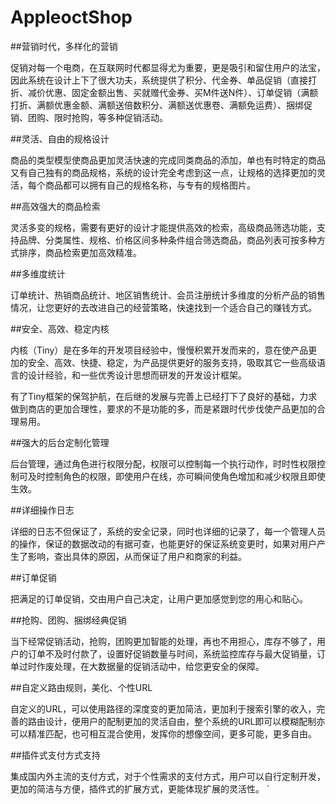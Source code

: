# AppleoctShop

##营销时代，多样化的营销

促销对每一个电商，在互联网时代都显得尤为重要，更是吸引和留住用户的法宝，因此系统在设计上下了很大功夫，系统提供了积分、代金券、单品促销（直接打折、减价优惠、固定金额出售、买就赠代金券、买M件送N件）、订单促销（满额打折、满额优惠金额、满额送倍数积分、满额送优惠卷、满额免运费）、捆绑促销、团购、限时抢购，等多种促销活动。

##灵活、自由的规格设计

商品的类型模型使商品更加灵活快速的完成同类商品的添加，单也有时特定的商品又有自己独有的商品规格，系统的设计完全考虑到这一点，让规格的选择更加的灵活，每个商品都可以拥有自己的规格名称，与专有的规格图片。

##高效强大的商品检索

灵活多变的规格，需要有更好的设计才能提供高效的检索，高级商品筛选功能，支持品牌、分类属性、规格、价格区间多种条件组合筛选商品，商品列表可按多种方式排序，商品检索更加高效精准。

##多维度统计

订单统计、热销商品统计、地区销售统计、会员注册统计多维度的分析产品的销售情况，让您更好的去改进自己的经营策略，快速找到一个适合自己的赚钱方式。

##安全、高效、稳定内核

内核（Tiny）是在多年的开发项目经验中，慢慢积累开发而来的，意在使产品更加的安全、高效、快捷、稳定，为产品提供更好的服务支持，吸取其它一些高级语言的设计经验，和一些优秀设计思想而研发的开发设计框架。

有了Tiny框架的保驾护航，在后继的发展与完善上已经打下了良好的基础，力求做到商店的更加合理性，要求的不是功能的多，而是紧跟时代步伐使产品更加的合理易用。

##强大的后台定制化管理

后台管理，通过角色进行权限分配，权限可以控制每一个执行动作，时时性权限控制可及时控制角色的权限，即使用户在线，亦可瞬间使角色增加和减少权限且即使生效。

##详细操作日志

详细的日志不但保证了，系统的安全记录，同时也详细的记录了，每一个管理人员的操作，保证的数据改动的有据可查，也能更好的保证系统变更时，如果对用户产生了影响，查出具体的原因，从而保证了用户和商家的利益。

##订单促销

把满足的订单促销，交由用户自己决定，让用户更加感觉到您的用心和贴心。

##抢购、团购、捆绑经典促销

当下经常促销活动，抢购，团购更加智能的处理，再也不用担心，库存不够了，用户的订单不及时付款了，设置好促销数量与时间，系统监控库存与最大促销量，订单过时作废处理，在大数据量的促销活动中，给您更安全的保障。

##自定义路由规则，美化、个性URL

自定义的URL，可以使用路径的深度变的更加简洁，更加利于搜索引擎的收入，完善的路由设计，便用户的配制更加的灵活自由，整个系统的URL即可以模糊配制亦可以精准匹配，也可相互混合使用，发挥你的想像空间，更多可能，更多自由。

##插件式支付方式支持

集成国内外主流的支付方式，对于个性需求的支付方式，用户可以自行定制开发，更加的简洁与方便，插件式的扩展方式，更能体现扩展的灵活性。
`

